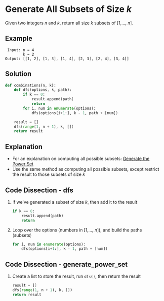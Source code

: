 # Generate All Subsets of Size _k_
Given two integers _n_ and _k_, return all size _k_ subsets of [1,..., _n_].

## Example
```
 Input: n = 4
        k = 2
Output: [[1, 2], [1, 3], [1, 4], [2, 3], [2, 4], [3, 4]]
```

## Solution
```python
def combinations(n, k):
    def dfs(options, k, path):
        if k == 0:
            result.append(path)
            return
        for i, num in enumerate(options):
            dfs(options[i+1:], k - 1, path + [num])

    result = []
    dfs(range(1, n + 1), k, [])
    return result
```

## Explanation
* For an explanation on computing all possible subsets: [Generate the Power Set](#power_set.md)
* Use the same method as computing all possible subsets, except restrict the result to those subsets of size _k_

## Code Dissection - dfs
1. If we've generated a subset of size _k_, then add it to the result
    ```python
    if k == 0:
        result.append(path)
        return
    ```
2. Loop over the options (numbers in [1,..., _n_]), and build the paths (subsets)
    ```python
    for i, num in enumerate(options):
        dfs(options[i+1:], k - 1, path + [num])
    ```

## Code Dissection - generate_power_set
1. Create a list to store the result, run `dfs()`, then return the result
    ```python
    result = []
    dfs(range(1, n + 1), k, [])
    return result
    ```